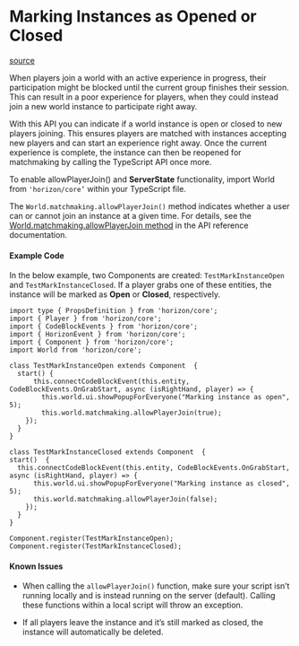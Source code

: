 # Marking Instances as Opened or Closed

[source](https://developers.meta.com/horizon-worlds/learn/documentation/typescript/api-references-and-examples/marking-instances-as-opened-or-closed)

When players join a world with an active experience in progress, their participation might be blocked until the current group finishes their session. This can result in a poor experience for players, when they could instead join a new world instance to participate right away.

With this API you can indicate if a world instance is open or closed to new players joining. This ensures players are matched with instances accepting new players and can start an experience right away. Once the current experience is complete, the instance can then be reopened for matchmaking by calling the TypeScript API once more.

To enable allowPlayerJoin() and **ServerState** functionality, import World from `'horizon/core’` within your TypeScript file.

The `World.matchmaking.allowPlayerJoin()` method indicates whether a user can or cannot join an instance at a given time. For details, see the [World.matchmaking.allowPlayerJoin method](https://developers.meta.com/horizon-worlds/reference/2.0.0/core_physicalentity#springpushtowardposition) in the API reference documentation.

#### Example Code

In the below example, two Components are created: `TestMarkInstanceOpen` and `TestMarkInstanceClosed`. If a player grabs one of these entities, the instance will be marked as **Open** or **Closed**, respectively.

```
import type { PropsDefinition } from 'horizon/core';
import { Player } from 'horizon/core';
import { CodeBlockEvents } from 'horizon/core';
import { HorizonEvent } from 'horizon/core';
import { Component } from 'horizon/core';
import World from 'horizon/core';

class TestMarkInstanceOpen extends Component  {
  start() {
      this.connectCodeBlockEvent(this.entity, CodeBlockEvents.OnGrabStart, async (isRightHand, player) => {
        this.world.ui.showPopupForEveryone("Marking instance as open", 5);
        this.world.matchmaking.allowPlayerJoin(true);
    });
  }
}

class TestMarkInstanceClosed extends Component  {
start()  {
  this.connectCodeBlockEvent(this.entity, CodeBlockEvents.OnGrabStart, async (isRightHand, player) => {
      this.world.ui.showPopupForEveryone("Marking instance as closed", 5);
      this.world.matchmaking.allowPlayerJoin(false);
    });
  }
}

Component.register(TestMarkInstanceOpen);
Component.register(TestMarkInstanceClosed);
```

#### Known Issues

*   When calling the `allowPlayerJoin()` function, make sure your script isn’t running locally and is instead running on the server (default). Calling these functions within a local script will throw an exception.

*   If all players leave the instance and it’s still marked as closed, the instance will automatically be deleted.

 

 

 

 

 

 

 

 

 

 

 

 

 

 

 

 

 

 

 

 

 

 

 

 

 

 

 

 

 

 

 

 

 

 

 

 

 

 

 

 

 

 

 

 

 

 

 